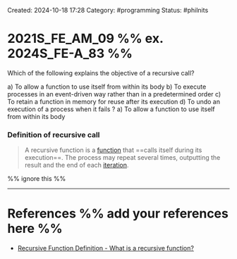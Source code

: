 Created: 2024-10-18 17:28
Category: #programming
Status: #philnits



# 2021S_FE_AM_09 %% ex. 2024S_FE-A_83 %%

Which of the following explains the objective of a recursive call?

a) To allow a function to use itself from within its body
b) To execute processes in an event-driven way rather than in a predetermined order
c) To retain a function in memory for reuse after its execution
d) To undo an execution of a process when it fails
?
a) To allow a function to use itself from within its body

### Definition of recursive call
> A recursive function is a [function](https://techterms.com/definition/function) that ==calls itself during its execution==. The process may repeat several times, outputting the result and the end of each [iteration](https://techterms.com/definition/iteration).



%% ignore this %%

---









# References %% add your references here %%
- [Recursive Function Definition - What is a recursive function?](https://techterms.com/definition/recursive_function)